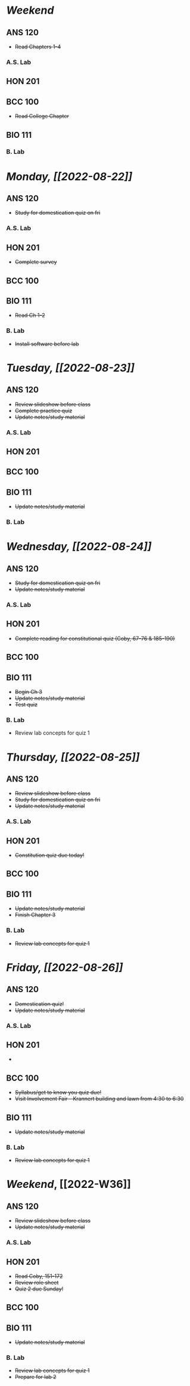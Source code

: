 # *Weekend*
## ANS 120
- ~~Read Chapters 1-4~~
### A.S. Lab

## HON 201

## BCC 100
- ~~Read College Chapter~~
## BIO 111

### B. Lab

# *Monday, [[2022-08-22]]* 
## ANS 120
- ~~Study for domestication quiz on fri~~
### A.S. Lab

## HON 201
- ~~Complete survey~~
## BCC 100

## BIO 111
- ~~Read Ch 1-2~~
### B. Lab
- ~~Install software before lab~~

# *Tuesday, [[2022-08-23]]*
## ANS 120
- ~~Review slideshow before class~~
- ~~Complete practice quiz~~
- ~~Update notes/study material~~
### A.S. Lab

## HON 201

## BCC 100

## BIO 111
- ~~Update notes/study material~~
### B. Lab

# *Wednesday, [[2022-08-24]]*
## ANS 120
- ~~Study for domestication quiz on fri~~
- ~~Update notes/study material~~
### A.S. Lab

## HON 201
- ~~Complete reading for constitutional quiz (Coby, 67-76 & 185-190)~~
## BCC 100

## BIO 111
- ~~Begin Ch 3~~
- ~~Update notes/study material~~
- ~~Test quiz~~
### B. Lab
- Review lab concepts for quiz 1

# *Thursday, [[2022-08-25]]*
## ANS 120
- ~~Review slideshow before class~~
- ~~Study for domestication quiz on fri~~
- ~~Update notes/study material~~
### A.S. Lab

## HON 201
- ~~Constitution quiz due today!~~
## BCC 100

## BIO 111
- ~~Update notes/study material~~
- ~~Finish Chapter 3~~
### B. Lab
- ~~Review lab concepts for quiz 1~~

# *Friday, [[2022-08-26]]*
## ANS 120
- ~~Domestication quiz!~~
- ~~Update notes/study material~~
### A.S. Lab

## HON 201
- 
## BCC 100
- ~~Syllabus/get to know you quiz due!~~
- ~~Visit Involvement Fair - Krannert building and lawn from 4:30 to 6:30~~
## BIO 111
- ~~Update notes/study material~~
### B. Lab
- ~~Review lab concepts for quiz 1~~

# *Weekend*, [[2022-W36]]
## ANS 120
- ~~Review slideshow before class~~
- ~~Update notes/study material~~
### A.S. Lab

## HON 201
- ~~Read Coby, 151-172~~
- ~~Review role sheet~~
- ~~Quiz 2 due Sunday!~~
## BCC 100

## BIO 111
- ~~Update notes/study material~~
### B. Lab
- ~~Review lab concepts for quiz 1~~
- ~~Prepare for lab 2~~